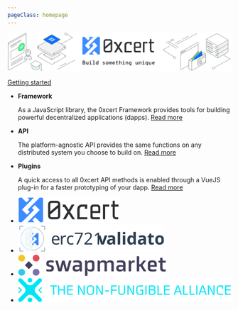 ```yaml
---
pageClass: homepage
---
```


![0xcert](./assets/hero-image.svg)

<a href="/guide/getting-started.html" class="button">Getting started</a>

<ul class="features">
  <li>
    <strong>Framework</strong>
    <p>
    As a JavaScript library, the 0xcert Framework provides tools for building powerful decentralized applications (dapps). 
    <a href="/guide/introduction.html">Read more</a>
    </p>
  </li>
  <li>
    <strong>API</strong>
    <p>
    The platform-agnostic API provides the same functions on any distributed system you choose to build on. 
    <a href="/api/core.html">Read more</a>
    </p>
  </li>
  <li>
    <strong>Plugins</strong>
    <p>
      A quick access to all 0xcert API methods is enabled through a VueJS plug-in for a faster prototyping of your dapp.
      <a href="/plugins/vuejs.html">Read more</a>
    </p>
  </li>
</ul>


<ul class="products">
  <li><a href="https://0xcert.org" target="_blank"><img src="./assets/logo_0xcert.svg"/></a></li>
  <li><a href="https://erc721validator.org" target="_blank"><img src="./assets/logo_validator.svg"/></a></li>
  <li><a href="https://swapmarket.com" target="_blank"><img src="./assets/logo_swapmarket.svg"/></a></li>
  <li><a href="https://nonfungiblealliance.org" target="_blank"><img src="./assets/logo_alliance.svg"/></a></li>
</ul>
